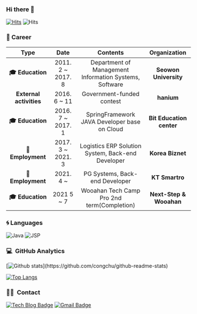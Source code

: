 ### Hi there 👋
[![Hits](https://hits.seeyoufarm.com/api/count/incr/badge.svg?url=https%3A%2F%2Fgithub.com%2FLee-Chungsun)](https://hits.seeyoufarm.com) 
![Hits](https://img.shields.io/github/followers/Lee-Chungsun?label=Follow)

### :purple_heart: Career

| **Type** | **Date** | **Contents** | **Organization** |
|:--------:|:--------:|:--------:|:--------:|
| **:mortar_board: Education** | 2011. 2 ~ 2017. 8 | Department of Management Information Systems, Software | **Seowon University** |
| **External activities** | 2016. 6 ~ 11 | Government-funded contest | **hanium** |
| **:mortar_board: Education** | 2016. 7 ~ 2017. 1 | SpringFramework JAVA Developer base on Cloud | **Bit Education center** |
| **:office:Employment** | 2017. 3 ~ 2021. 3 | Logistics ERP Solution System, Back-end Developer | **Korea Biznet** |
| **:office:Employment** | 2021. 4 ~ | PG Systems, Back-end Developer | **KT Smartro** |
| **:mortar_board: Education** | 2021 5 ~ 7 | Wooahan Tech Camp Pro 2nd term(Completion) | **Next-Step & Wooahan** |

### :cyclone: Languages
![Java](https://img.shields.io/badge/JAVA-%E2%98%85%E2%98%85%E2%98%85%E2%98%85%E2%98%86-3DDC84?style=plastic&logo=java&logoColor=white)
![JSP](https://img.shields.io/badge/JSP-%E2%98%85%E2%98%85%E2%98%86%E2%98%86%E2%98%86-0076A8?style=plastic&logo=jsp&logoColor=white)

<!--
**Lee-Chungsun/Lee-Chungsun** is a ✨ _special_ ✨ repository because its `README.md` (this file) appears on your GitHub profile.

Here are some ideas to get you started:

- 🔭 I’m currently working on ...
- 🌱 I’m currently learning ...
- 👯 I’m looking to collaborate on ...
- 🤔 I’m looking for help with ...
- 💬 Ask me about ...
- 📫 How to reach me: ...
- 😄 Pronouns: ...
- ⚡ Fun fact: ...
-->


### 💻 &nbsp;GitHub Analytics

[![Github stats](https://github-readme-stats.vercel.app/api?username=Lee-Chungsun&show_icons=true&theme=algolia&include_all_commits=true&count_private=true")](https://github.com/congchu/github-readme-stats)

[![Top Langs](https://github-readme-stats.vercel.app/api/top-langs/?username=Lee-Chungsun&layout=compact&theme=algolia)](https://github.com/congchu/github-readme-stats)

### 🤝🏻 &nbsp;Contact
[![Tech Blog Badge](http://img.shields.io/badge/-Tech%20blog-black?style=flat-square&logo=github&link=https://dev-chung.tistory.com/)](https://dev-chung.tistory.com/)
[![Gmail Badge](https://img.shields.io/badge/Gmail-d14836?style=flat-square&logo=Gmail&logoColor=white&link=mailto:cndtjs0218@gmail.com)](mailto:cndtjs0218@gmail.com)

